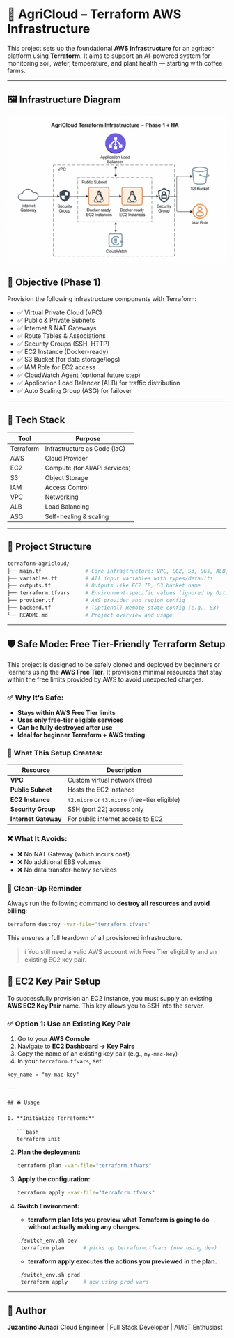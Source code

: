 # 🌿 AgriCloud – Terraform AWS Infrastructure

This project sets up the foundational **AWS infrastructure** for an agritech platform using **Terraform**. It aims to support an AI-powered system for monitoring soil, water, temperature, and plant health — starting with coffee farms.

---

## 🖼️ Infrastructure Diagram

![AgriCloud Infrastructure Diagram](./assets/agricloud-architecture.png)

## 🚀 Objective (Phase 1)

Provision the following infrastructure components with Terraform:

- ✅ Virtual Private Cloud (VPC)
- ✅ Public & Private Subnets
- ✅ Internet & NAT Gateways
- ✅ Route Tables & Associations
- ✅ Security Groups (SSH, HTTP)
- ✅ EC2 Instance (Docker-ready)
- ✅ S3 Bucket (for data storage/logs)
- ✅ IAM Role for EC2 access
- ✅ CloudWatch Agent (optional future step)
- ✅ Application Load Balancer (ALB) for traffic distribution
- ✅ Auto Scaling Group (ASG) for failover

---

## 🧱 Tech Stack

| Tool      | Purpose                       |
| --------- | ----------------------------- |
| Terraform | Infrastructure as Code (IaC)  |
| AWS       | Cloud Provider                |
| EC2       | Compute (for AI/API services) |
| S3        | Object Storage                |
| IAM       | Access Control                |
| VPC       | Networking                    |
| ALB       | Load Balancing                |
| ASG       | Self-healing & scaling        |

---

## 📁 Project Structure

```bash
terraform-agricloud/
├── main.tf              # Core infrastructure: VPC, EC2, S3, SGs, ALB, ASG
├── variables.tf         # All input variables with types/defaults
├── outputs.tf           # Outputs like EC2 IP, S3 bucket name
├── terraform.tfvars     # Environment-specific values (ignored by Git)
├── provider.tf          # AWS provider and region config
├── backend.tf           # (Optional) Remote state config (e.g., S3)
└── README.md            # Project overview and usage
```

---

## 🛡️ Safe Mode: Free Tier-Friendly Terraform Setup

This project is designed to be safely cloned and deployed by beginners or learners using the **AWS Free Tier**. It provisions minimal resources that stay within the free limits provided by AWS to avoid unexpected charges.

### ✅ Why It's Safe:

- **Stays within AWS Free Tier limits**
- **Uses only free-tier eligible services**
- **Can be fully destroyed after use**
- **Ideal for beginner Terraform + AWS testing**

### 🧱 What This Setup Creates:

| Resource             | Description                                   |
| -------------------- | --------------------------------------------- |
| **VPC**              | Custom virtual network (free)                 |
| **Public Subnet**    | Hosts the EC2 instance                        |
| **EC2 Instance**     | `t2.micro` or `t3.micro` (free-tier eligible) |
| **Security Group**   | SSH (port 22) access only                     |
| **Internet Gateway** | For public internet access to EC2             |

### ❌ What It Avoids:

- ❌ No NAT Gateway (which incurs cost)
- ❌ No additional EBS volumes
- ❌ No data transfer-heavy services

### 🧼 Clean-Up Reminder

Always run the following command to **destroy all resources and avoid billing**:

```bash
terraform destroy -var-file="terraform.tfvars"
```

This ensures a full teardown of all provisioned infrastructure.

> ℹ️ You still need a valid AWS account with Free Tier eligibility and an existing EC2 key pair.

## 🔐 EC2 Key Pair Setup

To successfully provision an EC2 instance, you must supply an existing **AWS EC2 Key Pair** name. This key allows you to SSH into the server.

### ✅ Option 1: Use an Existing Key Pair

1. Go to your **AWS Console**
2. Navigate to **EC2 Dashboard → Key Pairs**
3. Copy the name of an existing key pair (e.g., `my-mac-key`)
4. In your `terraform.tfvars`, set:

````hcl
key_name = "my-mac-key"

---

## 🛎️ Usage

1. **Initialize Terraform:**

   ```bash
   terraform init
````

2. **Plan the deployment:**

   ```bash
   terraform plan -var-file="terraform.tfvars"
   ```

3. **Apply the configuration:**

   ```bash
   terraform apply -var-file="terraform.tfvars"
   ```

4. **Switch Environment:**
   - **terraform plan lets you preview what Terraform is going to do without actually making any changes.**
   ```bash
   ./switch_env.sh dev
    terraform plan      # picks up terraform.tfvars (now using dev)
   ```
   - **terraform apply executes the actions you previewed in the plan.**
   ```bash
   ./switch_env.sh prod
    terraform apply     # now using prod vars
   ```

---

## 📌 Author

**Juzantino Junadi**
Cloud Engineer | Full Stack Developer | AI/IoT Enthusiast
